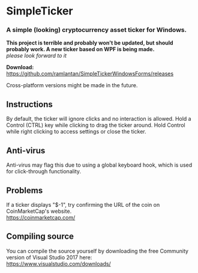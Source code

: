 # SimpleTicker
### A simple (looking) cryptocurrency asset ticker for Windows.

**This project is terrible and probably won't be updated, but should probably work. A new ticker based on WPF is being made.**\
*please look forward to it*

**Download:** https://github.com/ramlantan/SimpleTickerWindowsForms/releases

Cross-platform versions might be made in the future.

## Instructions
By default, the ticker will ignore clicks and no interaction is allowed.
Hold a Control (CTRL) key while clicking to drag the ticker around. Hold Control while right clicking to access settings or close the ticker.

## Anti-virus
Anti-virus may flag this due to using a global keyboard hook, which is used for click-through functionality.

## Problems
If a ticker displays "$-1", try confirming the URL of the coin on CoinMarketCap's website.\
https://coinmarketcap.com/

## Compiling source
You can compile the source yourself by downloading the free Community version of Visual Studio 2017 here:\
https://www.visualstudio.com/downloads/

